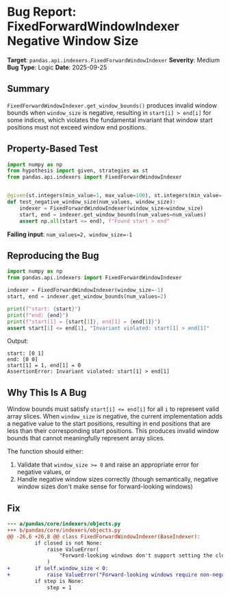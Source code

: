# Bug Report: FixedForwardWindowIndexer Negative Window Size

**Target**: `pandas.api.indexers.FixedForwardWindowIndexer`
**Severity**: Medium
**Bug Type**: Logic
**Date**: 2025-09-25

## Summary

`FixedForwardWindowIndexer.get_window_bounds()` produces invalid window bounds when `window_size` is negative, resulting in `start[i] > end[i]` for some indices, which violates the fundamental invariant that window start positions must not exceed window end positions.

## Property-Based Test

```python
import numpy as np
from hypothesis import given, strategies as st
from pandas.api.indexers import FixedForwardWindowIndexer


@given(st.integers(min_value=1, max_value=100), st.integers(min_value=-100, max_value=-1))
def test_negative_window_size(num_values, window_size):
    indexer = FixedForwardWindowIndexer(window_size=window_size)
    start, end = indexer.get_window_bounds(num_values=num_values)
    assert np.all(start <= end), f"Found start > end"
```

**Failing input**: `num_values=2, window_size=-1`

## Reproducing the Bug

```python
import numpy as np
from pandas.api.indexers import FixedForwardWindowIndexer

indexer = FixedForwardWindowIndexer(window_size=-1)
start, end = indexer.get_window_bounds(num_values=2)

print(f"start: {start}")
print(f"end: {end}")
print(f"start[1] = {start[1]}, end[1] = {end[1]}")
assert start[1] <= end[1], "Invariant violated: start[1] > end[1]"
```

Output:
```
start: [0 1]
end: [0 0]
start[1] = 1, end[1] = 0
AssertionError: Invariant violated: start[1] > end[1]
```

## Why This Is A Bug

Window bounds must satisfy `start[i] <= end[i]` for all `i` to represent valid array slices. When `window_size` is negative, the current implementation adds a negative value to the start positions, resulting in end positions that are less than their corresponding start positions. This produces invalid window bounds that cannot meaningfully represent array slices.

The function should either:
1. Validate that `window_size >= 0` and raise an appropriate error for negative values, or
2. Handle negative window sizes correctly (though semantically, negative window sizes don't make sense for forward-looking windows)

## Fix

```diff
--- a/pandas/core/indexers/objects.py
+++ b/pandas/core/indexers/objects.py
@@ -26,6 +26,8 @@ class FixedForwardWindowIndexer(BaseIndexer):
         if closed is not None:
             raise ValueError(
                 "Forward-looking windows don't support setting the closed argument"
             )
+        if self.window_size < 0:
+            raise ValueError("Forward-looking windows require non-negative window_size")
         if step is None:
             step = 1
```